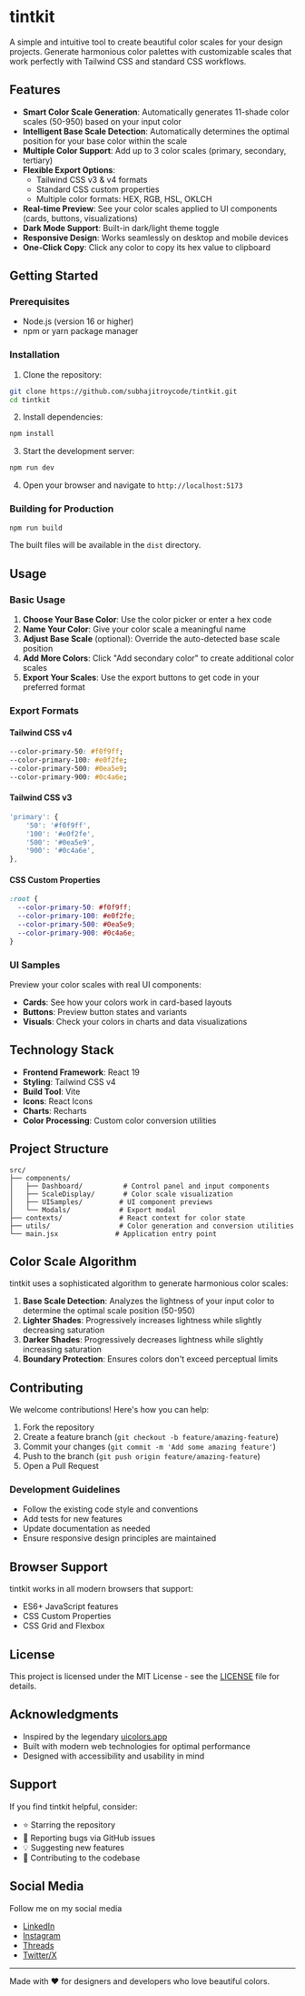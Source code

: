 # tintkit

A simple and intuitive tool to create beautiful color scales for your design projects. Generate harmonious color palettes with customizable scales that work perfectly with Tailwind CSS and standard CSS workflows.

## Features

- **Smart Color Scale Generation**: Automatically generates 11-shade color scales (50-950) based on your input color
- **Intelligent Base Scale Detection**: Automatically determines the optimal position for your base color within the scale
- **Multiple Color Support**: Add up to 3 color scales (primary, secondary, tertiary)
- **Flexible Export Options**:
  - Tailwind CSS v3 & v4 formats
  - Standard CSS custom properties
  - Multiple color formats: HEX, RGB, HSL, OKLCH
- **Real-time Preview**: See your color scales applied to UI components (cards, buttons, visualizations)
- **Dark Mode Support**: Built-in dark/light theme toggle
- **Responsive Design**: Works seamlessly on desktop and mobile devices
- **One-Click Copy**: Click any color to copy its hex value to clipboard

## Getting Started

### Prerequisites

- Node.js (version 16 or higher)
- npm or yarn package manager

### Installation

1. Clone the repository:
```bash
git clone https://github.com/subhajitroycode/tintkit.git
cd tintkit
```

2. Install dependencies:
```bash
npm install
```

3. Start the development server:
```bash
npm run dev
```

4. Open your browser and navigate to `http://localhost:5173`

### Building for Production

```bash
npm run build
```

The built files will be available in the `dist` directory.

## Usage

### Basic Usage

1. **Choose Your Base Color**: Use the color picker or enter a hex code
2. **Name Your Color**: Give your color scale a meaningful name
3. **Adjust Base Scale** (optional): Override the auto-detected base scale position
4. **Add More Colors**: Click "Add secondary color" to create additional color scales
5. **Export Your Scales**: Use the export buttons to get code in your preferred format

### Export Formats

#### Tailwind CSS v4
```css
--color-primary-50: #f0f9ff;
--color-primary-100: #e0f2fe;
--color-primary-500: #0ea5e9;
--color-primary-900: #0c4a6e;
```

#### Tailwind CSS v3
```javascript
'primary': {
    '50': '#f0f9ff',
    '100': '#e0f2fe',
    '500': '#0ea5e9',
    '900': '#0c4a6e',
},
```

#### CSS Custom Properties
```css
:root {
  --color-primary-50: #f0f9ff;
  --color-primary-100: #e0f2fe;
  --color-primary-500: #0ea5e9;
  --color-primary-900: #0c4a6e;
}
```

### UI Samples

Preview your color scales with real UI components:
- **Cards**: See how your colors work in card-based layouts
- **Buttons**: Preview button states and variants
- **Visuals**: Check your colors in charts and data visualizations

## Technology Stack

- **Frontend Framework**: React 19
- **Styling**: Tailwind CSS v4
- **Build Tool**: Vite
- **Icons**: React Icons
- **Charts**: Recharts
- **Color Processing**: Custom color conversion utilities

## Project Structure

```
src/
├── components/
│   ├── Dashboard/          # Control panel and input components
│   ├── ScaleDisplay/       # Color scale visualization
│   ├── UISamples/         # UI component previews
│   └── Modals/            # Export modal
├── contexts/              # React context for color state
├── utils/                 # Color generation and conversion utilities
└── main.jsx              # Application entry point
```

## Color Scale Algorithm

tintkit uses a sophisticated algorithm to generate harmonious color scales:

1. **Base Scale Detection**: Analyzes the lightness of your input color to determine the optimal scale position (50-950)
2. **Lighter Shades**: Progressively increases lightness while slightly decreasing saturation
3. **Darker Shades**: Progressively decreases lightness while slightly increasing saturation
4. **Boundary Protection**: Ensures colors don't exceed perceptual limits

## Contributing

We welcome contributions! Here's how you can help:

1. Fork the repository
2. Create a feature branch (`git checkout -b feature/amazing-feature`)
3. Commit your changes (`git commit -m 'Add some amazing feature'`)
4. Push to the branch (`git push origin feature/amazing-feature`)
5. Open a Pull Request

### Development Guidelines

- Follow the existing code style and conventions
- Add tests for new features
- Update documentation as needed
- Ensure responsive design principles are maintained

## Browser Support

tintkit works in all modern browsers that support:
- ES6+ JavaScript features
- CSS Custom Properties
- CSS Grid and Flexbox

## License

This project is licensed under the MIT License - see the [LICENSE](LICENSE) file for details.

## Acknowledgments

- Inspired by the legendary [uicolors.app](https://uicolors.app)
- Built with modern web technologies for optimal performance
- Designed with accessibility and usability in mind

## Support

If you find tintkit helpful, consider:
- ⭐ Starring the repository
- 🐛 Reporting bugs via GitHub issues
- 💡 Suggesting new features
- 🤝 Contributing to the codebase

## Social Media
Follow me on my social media
- [LinkedIn](https://www.linkedin.com/in/subhajitroycode/)
- [Instagram](https://www.instagram.com/subhajitroycode/)
- [Threads](https://www.threads.net/subhajitroycode)
- [Twitter/X](https://twitter.com/subhajitroycode)

---

Made with ❤️ for designers and developers who love beautiful colors.